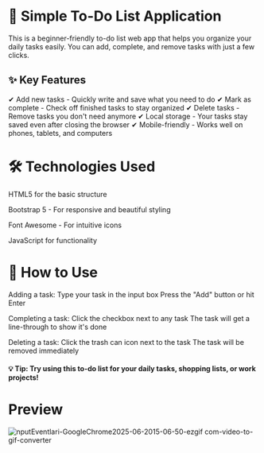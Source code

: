 # 📝 Simple To-Do List Application
This is a beginner-friendly to-do list web app that helps you organize your daily tasks easily. You can add, complete, and remove tasks with just a few clicks.

## ✨ Key Features
✔ Add new tasks - Quickly write and save what you need to do
✔ Mark as complete - Check off finished tasks to stay organized
✔ Delete tasks - Remove tasks you don't need anymore
✔ Local storage - Your tasks stay saved even after closing the browser
✔ Mobile-friendly - Works well on phones, tablets, and computers

# 🛠️ Technologies Used
HTML5 for the basic structure

Bootstrap 5 - For responsive and beautiful styling

Font Awesome - For intuitive icons 

JavaScript for functionality

# 🚀 How to Use
Adding a task:
Type your task in the input box
Press the "Add" button or hit Enter

Completing a task:
Click the checkbox next to any task
The task will get a line-through to show it's done

Deleting a task:
Click the trash can icon next to the task
The task will be removed immediately

#### 💡 Tip: Try using this to-do list for your daily tasks, shopping lists, or work projects!

# Preview
![nputEventlari-GoogleChrome2025-06-2015-06-50-ezgif com-video-to-gif-converter](https://github.com/user-attachments/assets/08ff45ef-1486-4f30-b684-ea49375b69ee)
